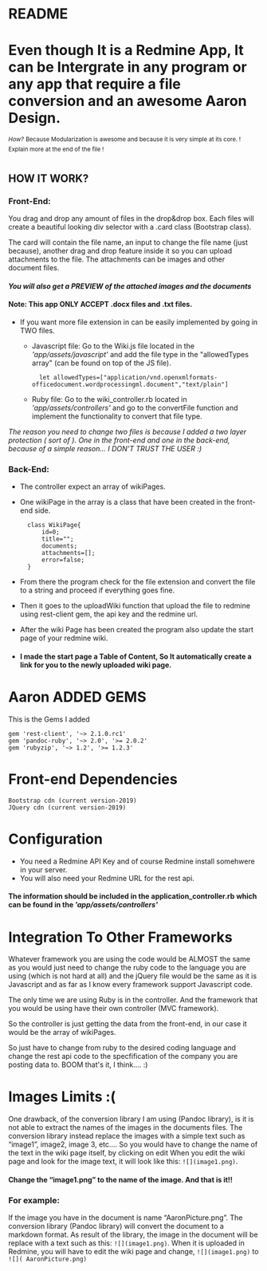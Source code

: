 # README
# Even though It is a Redmine App, It can be Intergrate in any program or any app that require a file conversion and an awesome Aaron Design.

<sup>*How?*</sup> 
<sup>Because Modularization is awesome and because it is very simple at its core. ! Explain more at the end of the file !<sup>
#
## HOW IT WORK?
###  Front-End:

You drag and drop any amount of files in the drop&drop box. Each files will create a beautiful looking div selector with a .card class (Bootstrap class).

The card will contain the file name, an input to change the file name (just because), another drag and drop feature inside it so you can upload attachments to the file. The attachments can be images and other document files. 
#### *You will also get a PREVIEW of the attached images and the documents*

#### Note: This app ONLY ACCEPT  .docx files and .txt files. 
* If you want more file extension in can be easily implemented by going in TWO files.
    * Javascript file: Go to the Wiki.js file located in the *'app/assets/javascript'* and add the file type in the "allowedTypes array" (can be found on top of the JS file).

            let allowedTypes=["application/vnd.openxmlformats-officedocument.wordprocessingml.document","text/plain"]

    * Ruby file: Go to the wiki_controller.rb located in *'app/assets/controllers'* and go to the convertFile function and implement the functionality to convert that file type.

*The reason you need to change two files is because I added a two layer protection ( sort of ). One in the front-end and one in the back-end, because of a simple reason... I DON'T TRUST THE USER  :)*

###  Back-End:
* The controller expect an array of wikiPages.
* One wikiPage in the array is a class that have been created  in the front-end side.

        class WikiPage{
            id=0;
            title="";
            documents;
            attachments=[];
            error=false;
        }

* From there the program check for the file extension and convert the file to a string and proceed if everything goes fine.
* Then it goes to the uploadWiki function that upload the file to redmine using rest-client gem, the api key and the redmine url.
*  After the wiki Page has been created the program also update the start page of your redmine wiki.

* #### I made the start page a Table of Content, So It automatically create a link for you to the newly uploaded wiki page.

# Aaron ADDED GEMS
This is the Gems I added

    gem 'rest-client', '~> 2.1.0.rc1'
    gem 'pandoc-ruby', '~> 2.0', '>= 2.0.2'
    gem 'rubyzip', '~> 1.2', '>= 1.2.3'

# Front-end Dependencies
    Bootstrap cdn (current version-2019)
    JQuery cdn (current version-2019)

# Configuration
* You need a Redmine API Key and of course Redmine install somehwere in your server.
* You will also need your Redmine URL for the rest api.

#### The information should be included in the application_controller.rb which can be found in the *'app/assets/controllers'*

# Integration To Other Frameworks


Whatever framework you are using the code would be ALMOST the same as you would just need to change the ruby code to the language you are using (which is not hard at all) and the jQuery file would be the same as it is Javascript and as far as I know every framework support Javascript code. 

The only time we are using Ruby is in the controller. And the framework that you would be using have their own controller (MVC framework). 

So the controller is just getting the data from the front-end, in our case it would be the array of wikiPages. 

So just have to change from ruby to the desired coding language and change the rest api code to the specfification of the company you are posting data to. BOOM that's it, I think.... :)

# Images Limits :(
One drawback, of the conversion library I am using (Pandoc library), is it is not able to extract the names of the images in the documents files. The conversion library instead replace the images with a simple text such as “image1”, image2, image 3, etc.… So you would have to change the name of the text in the wiki page itself, by clicking on edit
When you edit the wiki page and look for the image text, it will look like this: `![](image1.png)`.
#### Change the “image1.png” to the name of the image. And that is it!!

### For example:
 If the image you have in the document is name “AaronPicture.png”. The conversion library (Pandoc library) will convert the document to a markdown format. As result of the library, the image in the document will be replace with a text such as this:  `![](image1.png)`. 
When it is uploaded in Redmine, you will have to edit the wiki page and change, `![](image1.png)` to `![]( AaronPicture.png)`